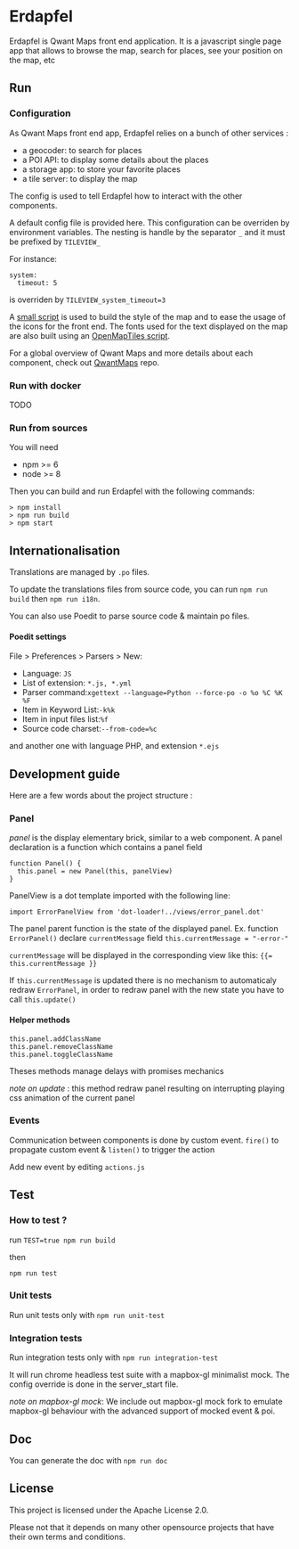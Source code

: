 # Erdapfel

Erdapfel is Qwant Maps front end application. It is a javascript single page app that allows to browse the map, search for places, see your position on the map, etc


## Run

### Configuration

As Qwant Maps front end app, Erdapfel relies on a bunch of other services :
* a geocoder: to search for places
* a POI API: to display some details about the places
* a storage app: to store your favorite places
* a tile server: to display the map

The config is used to tell Erdapfel how to interact with the other components.

A default config file is provided here. This configuration can be overriden by environment variables.
The nesting is handle by the separator `_` and it must be prefixed by `TILEVIEW_`

For instance:
```
system:
  timeout: 5
```  

is overriden by `TILEVIEW_system_timeout=3`

A [small script](https://github.com/QwantResearch/map-style-builder) is used to build the style of the map and to ease the usage of the icons for the front end. The fonts used for the text displayed on the map are also built using an [OpenMapTiles script](https://github.com/QwantResearch/fonts).

For a global overview of Qwant Maps and more details about each component, check out [QwantMaps](https://github.com/QwantResearch/qwantmaps/) repo.

### Run with docker

TODO

### Run from sources

You will need

- npm >= 6
- node >= 8

Then you can build and run Erdapfel with the following commands:

```
> npm install
> npm run build
> npm start
```

## Internationalisation

Translations are managed by `.po` files.

To update the translations files from source code, you can run `npm run build` then `npm run i18n`.

You can also use Poedit to parse source code & maintain po files.

#### Poedit settings
File > Preferences > Parsers > New:

* Language: ```JS```
* List of extension: ```*.js, *.yml```
* Parser command:```xgettext --language=Python --force-po -o %o %C %K %F```
* Item in Keyword List:```-k%k```
* Item in input files list:```%f```
* Source code charset:```--from-code=%c```

and another one with language PHP, and extension `*.ejs`

## Development guide

Here are a few words about the project structure :

### Panel
 _panel_ is the display elementary brick, similar to a web component.
 A panel declaration is a function which contains a panel field

```
function Panel() {
  this.panel = new Panel(this, panelView)
}
```

PanelView is a dot template imported with the following line:

```
import ErrorPanelView from 'dot-loader!../views/error_panel.dot'

```

The panel parent function is the state of the displayed panel.
Ex. function `ErrorPanel()` declare `currentMessage` field
`this.currentMessage = "-error-"`

`currentMessage` will be displayed in the corresponding view like this:
`{{= this.currentMessage }}`

If `this.currentMessage` is updated there is no mechanism to automaticaly redraw `ErrorPanel`, in order to redraw panel with the new state you have to call `this.update()`

#### Helper methods
```
this.panel.addClassName
this.panel.removeClassName
this.panel.toggleClassName
```

Theses methods manage delays with promises mechanics

*note on update* : this method redraw panel resulting on interrupting playing css animation of the current panel

### Events
Communication between components is done by custom event. `fire()` to propagate custom event & `listen()` to trigger the action

Add new event by editing `actions.js`

## Test

### How to test ?
run
`TEST=true npm run build`

then

`npm run test`

### Unit tests
Run unit tests only with `npm run unit-test`


### Integration tests
Run integration tests only with `npm run integration-test`

It will run chrome headless test suite with a mapbox-gl minimalist mock. The config override is done in the server_start file.

*note on mapbox-gl mock*: We include out mapbox-gl mock fork to emulate mapbox-gl behaviour with the advanced support of mocked event & poi.

## Doc
You can generate the doc with `npm run doc`


## License

This project is licensed under the Apache License 2.0.

Please not that it depends on many other opensource projects that have their own terms and conditions.
